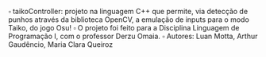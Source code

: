 ▫️ taikoController: projeto na linguagem C++ que permite, via detecção de punhos através da biblioteca OpenCV, a emulação de inputs para o modo Taiko, do jogo Osu!
▫️ O projeto foi feito para a Disciplina Linguagem de Programação I, com o professor Derzu Omaia.
▫️ Autores: Luan Motta, Arthur Gaudêncio, Maria Clara Queiroz
